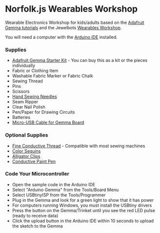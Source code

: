 # Norfolk.js Wearables Workshop

Wearable Electronics Workshop for kids/adults based on the [Adafruit Gemma tutorials](https://learn.adafruit.com/introducing-gemma/introduction) and the Jewelbots [Wearables Workshop](https://www.skillshare.com/classes/Introduction-to-Wearable-Technology-Make-an-LED-Blink/1454419331).

You will need a computer with the [Arduino IDE](https://www.arduino.cc/en/Main/Software) installed.

### Supplies

* [Adafruit Gemma Starter Kit](https://www.adafruit.com/product/1850?gclid=CjwKCAjw-4_mBRBuEiwA5xnFICfDuBCVOsYr-MZjY227d4RJyFCCnhzLXm1hkELs6faZTqHMwk3fbBoCd-8QAvD_BwE) - You can buy this as a kit or the pieces individually
* Fabric or Clothing Item
* Washable Fabric Marker or Fabric Chalk
* Sewing Thread 
* Pins
* Scissors
* [Hand Sewing Needles](https://www.amazon.com/Singer-Assorted-Needles-Compact-25-Count/dp/B000SL447Q/ref=sr_1_1?ie=UTF8&qid=1450721204&sr=8-1&keywords=sewing+needle)
* Seam Ripper
* Clear Nail Polish
* Pen/Paper for Drawing Circuits
* Batteries
* [Micro-USB Cable for Gemma Board](http://www.amazon.com/Rankie%C2%AE-Premium-Charging-Samsung-Motorola/dp/B00V6IWSB4/ref=sr_1_4?ie=UTF8&qid=1450721240&sr=8-4&keywords=micro+usb+cable)

### Optional Supplies

* [Fine Conductive Thread](https://www.adafruit.com/product/640) - Compatible with most sewing machines
* [Color Sequins](https://www.adafruit.com/category/263)
* [Alligator Clips](https://www.adafruit.com/product/1008)
* [Conductive Paint Pen](https://www.adafruit.com/product/1306)

### Code Your Microcontroller

* Open the sample code in the Arduino IDE
* Select "Arduino Gemma" from the Tools/Board Menu
* Select USBtinyISP from the Tools/Programmer
* Plug in the Gemma and look for a green light to show that it has power
* For computers running Windows, you must install the USBtiny drivers
* Press the button on the Gemma/Trinket until you see
the red LED pulse (ready to receive data)
* Click the upload button in the Arduino IDE within 10 seconds to upload the sketch to the Gemma
